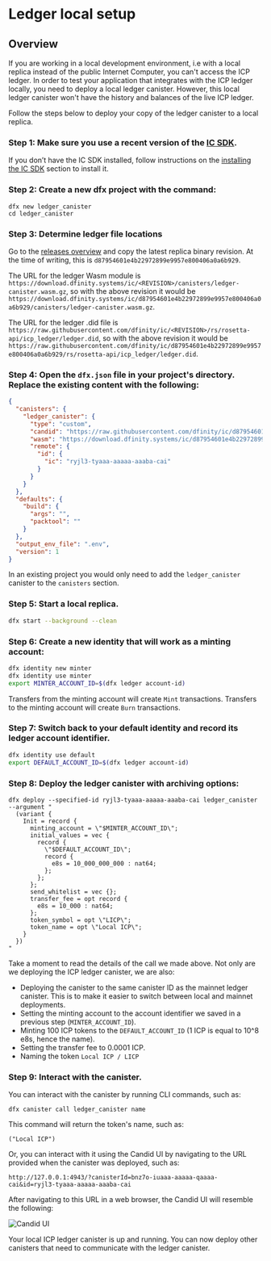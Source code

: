# Ledger local setup

## Overview
If you are working in a local development environment, i.e with a local replica instead of the public Internet Computer, you can't access the ICP ledger. In order to test your application that integrates with the ICP ledger locally, you need to deploy a local ledger canister. However, this local ledger canister won't have the history and balances of the live ICP ledger.

Follow the steps below to deploy your copy of the ledger canister to a local replica.

### Step 1:  Make sure you use a recent version of the [IC SDK](/developer-docs/setup/install/index.mdx).
If you don’t have the IC SDK installed, follow instructions on the [installing the IC SDK](/developer-docs/setup/install/index.mdx) section to install it.

### Step 2: Create a new dfx project with the command:

```
dfx new ledger_canister
cd ledger_canister
```

### Step 3:  Determine ledger file locations

Go to the [releases overview](https://dashboard.internetcomputer.org/releases) and copy the latest replica binary revision. At the time of writing, this is `d87954601e4b22972899e9957e800406a0a6b929`.

The URL for the ledger Wasm module is `https://download.dfinity.systems/ic/<REVISION>/canisters/ledger-canister.wasm.gz`, so with the above revision it would be `https://download.dfinity.systems/ic/d87954601e4b22972899e9957e800406a0a6b929/canisters/ledger-canister.wasm.gz`.

The URL for the ledger .did file is `https://raw.githubusercontent.com/dfinity/ic/<REVISION>/rs/rosetta-api/icp_ledger/ledger.did`, so with the above revision it would be `https://raw.githubusercontent.com/dfinity/ic/d87954601e4b22972899e9957e800406a0a6b929/rs/rosetta-api/icp_ledger/ledger.did`.

### Step 4:  Open the `dfx.json` file in your project's directory. Replace the existing content with the following:

``` json
{
  "canisters": {
    "ledger_canister": {
      "type": "custom",
      "candid": "https://raw.githubusercontent.com/dfinity/ic/d87954601e4b22972899e9957e800406a0a6b929/rs/rosetta-api/icp_ledger/ledger.did",
      "wasm": "https://download.dfinity.systems/ic/d87954601e4b22972899e9957e800406a0a6b929/canisters/ledger-canister.wasm.gz",
      "remote": {
        "id": {
          "ic": "ryjl3-tyaaa-aaaaa-aaaba-cai"
        }
      }
    }
  },
  "defaults": {
    "build": {
      "args": "",
      "packtool": ""
    }
  },
  "output_env_file": ".env",
  "version": 1
}
```

In an existing project you would only need to add the `ledger_canister` canister to the `canisters` section.

### Step 5:  Start a local replica.

``` sh
dfx start --background --clean
```

### Step 6:  Create a new identity that will work as a minting account:

``` sh
dfx identity new minter
dfx identity use minter
export MINTER_ACCOUNT_ID=$(dfx ledger account-id)
```

Transfers from the minting account will create `Mint` transactions. Transfers to the minting account will create `Burn` transactions.

### Step 7:  Switch back to your default identity and record its ledger account identifier.

``` sh
dfx identity use default
export DEFAULT_ACCOUNT_ID=$(dfx ledger account-id)
```

### Step 8: Deploy the ledger canister with archiving options:

```
dfx deploy --specified-id ryjl3-tyaaa-aaaaa-aaaba-cai ledger_canister --argument "
  (variant {
    Init = record {
      minting_account = \"$MINTER_ACCOUNT_ID\";
      initial_values = vec {
        record {
          \"$DEFAULT_ACCOUNT_ID\";
          record {
            e8s = 10_000_000_000 : nat64;
          };
        };
      };
      send_whitelist = vec {};
      transfer_fee = opt record {
        e8s = 10_000 : nat64;
      };
      token_symbol = opt \"LICP\";
      token_name = opt \"Local ICP\";
    }
  })
"
```

Take a moment to read the details of the call we made above. Not only are we deploying the ICP ledger canister, we are also:
- Deploying the canister to the same canister ID as the mainnet ledger canister. This is to make it easier to switch between local and mainnet deployments.
- Setting the minting account to the account identifier we saved in a previous step (`MINTER_ACCOUNT_ID`).
- Minting 100 ICP tokens to the `DEFAULT_ACCOUNT_ID` (1 ICP is equal to 10^8 e8s, hence the name).
- Setting the transfer fee to 0.0001 ICP.
- Naming the token `Local ICP / LICP`

### Step 9: Interact with the canister.

You can interact with the canister by running CLI commands, such as:

```
dfx canister call ledger_canister name 
```

This command will return the token's name, such as:

```
("Local ICP")
```

Or, you can interact with it using the Candid UI by navigating to the URL provided when the canister was deployed, such as:

```
http://127.0.0.1:4943/?canisterId=bnz7o-iuaaa-aaaaa-qaaaa-cai&id=ryjl3-tyaaa-aaaaa-aaaba-cai
```

After navigating to this URL in a web browser, the Candid UI will resemble the following:

![Candid UI](../_attachments/CandidUI.png)

Your local ICP ledger canister is up and running. You can now deploy other canisters that need to communicate with the ledger canister.
